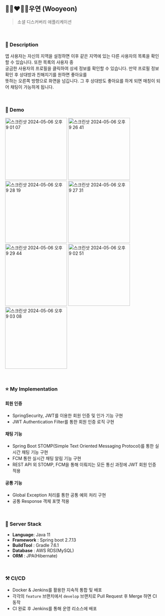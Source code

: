 
## 👩🏻‍❤️‍👨🏻우연 (Wooyeon) 
> 소셜 디스커버리 애플리케이션

</br>

### 📖 Description
앱 사용자는 자신의 지역을 설정하면 이후 같은 지역에 있는 다른 사용자의 목록을 확인할 수 있습니다. 또한 목록의 사용자 중</br>
궁금한 사용자의 프로필을 클릭하여 상세 정보를 확인할 수 있습니다. 만약 프로필 정보 확인 후 상대방과 친해지기를 원하면 좋아요를</br>
뜻하는 오른쪽 방향으로 화면을 넘깁니다. 그 후 상대방도 좋아요를 하게 되면 매칭이 되어 채팅이 가능하게 됩니다.

</br>

### :baby_chick: Demo
<p float="left">
    <img width="200" alt="스크린샷 2024-05-06 오후 9 01 07" src="https://github.com/tenta3802/wooyeon/assets/84509774/6f4570e2-79cb-4d1b-8884-bab462f7dd2c">
    <img width="200" alt="스크린샷 2024-05-06 오후 9 26 41" src="https://github.com/tenta3802/wooyeon/assets/84509774/e044c824-53fb-4251-9f61-0f6e8340fe45">
    <img width="200" alt="스크린샷 2024-05-06 오후 9 28 19" src="https://github.com/tenta3802/wooyeon/assets/84509774/1a643fa7-4dcf-41e9-a636-b0de727dcdee">
    <img width="200" alt="스크린샷 2024-05-06 오후 9 27 31" src="https://github.com/tenta3802/wooyeon/assets/84509774/acb0a8f8-3d3e-4b9a-8ead-0be183c1ddde">
    <img width="200" alt="스크린샷 2024-05-06 오후 9 29 44" src="https://github.com/tenta3802/wooyeon/assets/84509774/fb4666e7-830f-4540-85b6-be646a35f7e8">
    <img width="200" alt="스크린샷 2024-05-06 오후 9 02 51" src="https://github.com/tenta3802/wooyeon/assets/84509774/58c7441d-710b-4eaa-b0d3-1efa3386f07f">
    <img width="200" alt="스크린샷 2024-05-06 오후 9 03 08" src="https://github.com/tenta3802/wooyeon/assets/84509774/991e7481-3034-4957-ade3-a27ed0f6ae90">
</p>

</br>

### ⭐ My Implementation
#### 회원 인증 
- SpringSecurity, JWT를 이용한 회원 인증 및 인가 기능 구현
- JWT Authentication Filter를 통한 회원 인증 로직 구현
#### 채팅 기능
- Spring Boot STOMP(Simple Text Oriented Messaging Protocol)를 통한 실시간 채팅 기능 구현
- FCM 통한 실시간 채팅 알림 기능 구현
- REST API 외 STOMP, FCM을 통해 이뤄지는 모든 통신 과정에 JWT 회원 인증 적용
#### 공통 기능
- Global Exception 처리를 통한 공통 예외 처리 구현
- 공통 Response 객체 포맷 적용

</br>

### 🔧 Server Stack
- **Language**: Java 11
- **Framework** : Spring boot 2.7.13
- **BuildTool** : Gradle 7.6.1
- **Database** : AWS RDS(MySQL)
- **ORM** : JPA(Hibernate)

</br>

### ⚒ CI/CD
-  Docker & Jenkins를 활용한 지속적 통합 및 배포
-  각각의 `feature` 브랜치에서 `develop` 브랜치로 Pull Request 후 Merge 하면 CI 동작
-  CI 완료 후 Jenkins를 통해 운영 리소스에 배포

